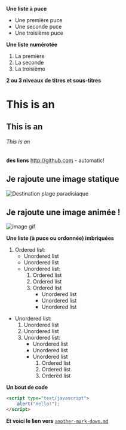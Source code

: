 **Une liste à puce**

* Une première puce
* Une seconde puce
* Une troisième puce

**Une liste numérotée**

1. La première
2. La seconde
3. La troisième



**2 ou 3 niveaux de titres et sous-titres**

# This is an
## This is an
###### This is an

**des liens**
http://github.com - automatic!



## Je rajoute une image statique
![Destination plage paradisiaque](https://www.voyageavecnous.fr/wp-content/uploads/2015/01/plage-paradisiaque-maldives.jpg)

## Je rajoute une image animée !  
![image gif](https://i.giphy.com/media/l4pTfx2qLszoacZRS/giphy.webp)



**Une liste (à puce ou ordonnée) imbriquées**
1. Ordered list:
    * Unordered list
    * Unordered list
    * Unordered list:
        1. Ordered list
        2. Ordered list
        3. Ordered list
            * Unordered list
            * Unordered list
            * Unordered list

* Unordered list:
    1. Unordered list
    2. Unordered list
    3. Unordered list:
        * Unordered list
        * Unordered list
        * Unordered list
            1. Ordered list
            2. Ordered list
            3. Ordered list

**Un bout de code**

```HTML
<script type="text/javascript">
    alert("Hello!");
</script>
```
**Et voici le lien vers** [`another-mark-down.md`](another-mark-down.md)

